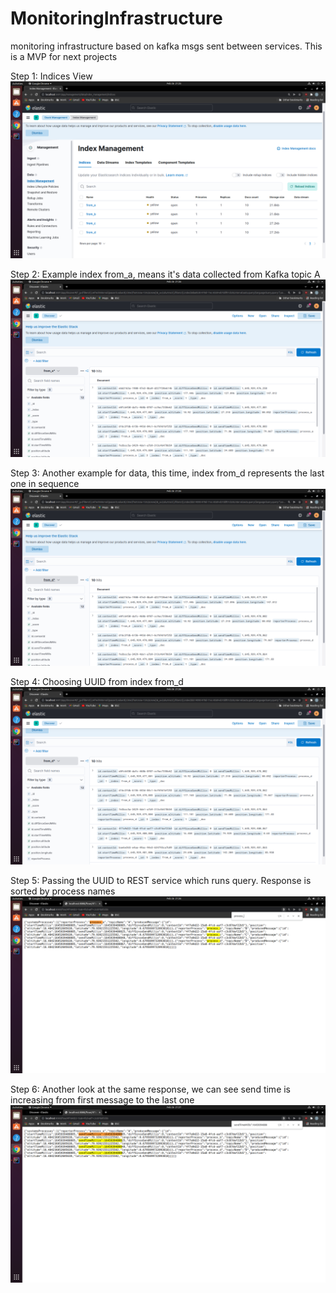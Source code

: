 # MonitoringInfrastructure
monitoring infrastructure based on kafka msgs sent between services. This is a MVP for next projects

Step 1: Indices View
![alt text](https://github.com/barakgonen/MonitoringInfrastructure/blob/main/screenshots/indices.png?raw=true)


Step 2: Example index from_a, means it's data collected from Kafka topic A
![alt text](https://github.com/barakgonen/MonitoringInfrastructure/blob/main/screenshots/from_a.png?raw=true)


Step 3: Another example for data, this time, index from_d represents the last one in sequence
![alt text](https://github.com/barakgonen/MonitoringInfrastructure/blob/main/screenshots/from_d.png?raw=true)


Step 4: Choosing UUID from index from_d
![alt text](https://github.com/barakgonen/MonitoringInfrastructure/blob/main/screenshots/chosen_uuid_from_d.png?raw=true)

Step 5: Passing the UUID to REST service which runs query. Response is sorted by process names
![alt text](https://github.com/barakgonen/MonitoringInfrastructure/blob/main/screenshots/response_sorted_by_services.png?raw=true)


Step 6: Another look at the same response, we can see send time is increasing from first message to the last one
![alt text](https://github.com/barakgonen/MonitoringInfrastructure/blob/main/screenshots/response_highlighted_by_send_time.png?raw=true)